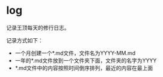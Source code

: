 # log
记录王顶每天的修行日志。

记录方式如下：

* 一个月创建一个*.md文件，文件名为YYYY-MM.md
* 一年的*.md文件放到一个文件夹下面，文件夹的名字为YYYY
* *.md文件中的内容按照时间倒序排列，最近的内容在最上面

